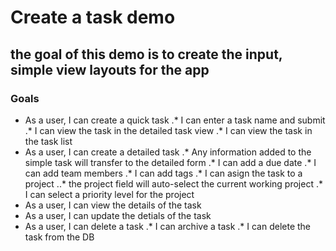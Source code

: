 # Create a task demo
## the goal of this demo is to create the input, simple view layouts for the app


### Goals

* As a user, I can create a quick task
.* I can enter a task name and submit
.* I can view the task in the detailed task view
.* I can view the task in the task list
* As a user, I can create a detailed task
.* Any information added to the simple task will transfer to the detailed form
.* I can add a due date
.* I can add team members
.* I can add tags
.* I can asign the task to a project
..* the project field will auto-select the current working project
.* I can select a priority level for the project
* As a user, I can view the details of the task
* As a user, I can update the detials of the task 
* As a user, I can delete a task
.* I can archive a task
.* I can delete the task from the DB
